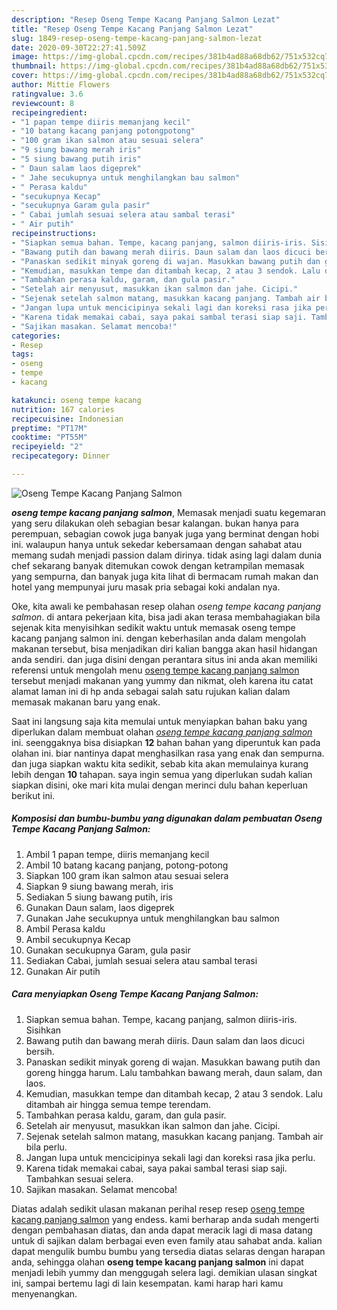 ```yaml
---
description: "Resep Oseng Tempe Kacang Panjang Salmon Lezat"
title: "Resep Oseng Tempe Kacang Panjang Salmon Lezat"
slug: 1849-resep-oseng-tempe-kacang-panjang-salmon-lezat
date: 2020-09-30T22:27:41.509Z
image: https://img-global.cpcdn.com/recipes/381b4ad88a68db62/751x532cq70/oseng-tempe-kacang-panjang-salmon-foto-resep-utama.jpg
thumbnail: https://img-global.cpcdn.com/recipes/381b4ad88a68db62/751x532cq70/oseng-tempe-kacang-panjang-salmon-foto-resep-utama.jpg
cover: https://img-global.cpcdn.com/recipes/381b4ad88a68db62/751x532cq70/oseng-tempe-kacang-panjang-salmon-foto-resep-utama.jpg
author: Mittie Flowers
ratingvalue: 3.6
reviewcount: 8
recipeingredient:
- "1 papan tempe diiris memanjang kecil"
- "10 batang kacang panjang potongpotong"
- "100 gram ikan salmon atau sesuai selera"
- "9 siung bawang merah iris"
- "5 siung bawang putih iris"
- " Daun salam laos digeprek"
- " Jahe secukupnya untuk menghilangkan bau salmon"
- " Perasa kaldu"
- "secukupnya Kecap"
- "secukupnya Garam gula pasir"
- " Cabai jumlah sesuai selera atau sambal terasi"
- " Air putih"
recipeinstructions:
- "Siapkan semua bahan. Tempe, kacang panjang, salmon diiris-iris. Sisihkan"
- "Bawang putih dan bawang merah diiris. Daun salam dan laos dicuci bersih."
- "Panaskan sedikit minyak goreng di wajan. Masukkan bawang putih dan goreng hingga harum. Lalu tambahkan bawang merah, daun salam, dan laos."
- "Kemudian, masukkan tempe dan ditambah kecap, 2 atau 3 sendok. Lalu ditambah air hingga semua tempe terendam."
- "Tambahkan perasa kaldu, garam, dan gula pasir."
- "Setelah air menyusut, masukkan ikan salmon dan jahe. Cicipi."
- "Sejenak setelah salmon matang, masukkan kacang panjang. Tambah air bila perlu."
- "Jangan lupa untuk mencicipinya sekali lagi dan koreksi rasa jika perlu."
- "Karena tidak memakai cabai, saya pakai sambal terasi siap saji. Tambahkan sesuai selera."
- "Sajikan masakan. Selamat mencoba!"
categories:
- Resep
tags:
- oseng
- tempe
- kacang

katakunci: oseng tempe kacang 
nutrition: 167 calories
recipecuisine: Indonesian
preptime: "PT17M"
cooktime: "PT55M"
recipeyield: "2"
recipecategory: Dinner

---
```



![Oseng Tempe Kacang Panjang Salmon](https://img-global.cpcdn.com/recipes/381b4ad88a68db62/751x532cq70/oseng-tempe-kacang-panjang-salmon-foto-resep-utama.jpg)

<b><i>oseng tempe kacang panjang salmon</i></b>, Memasak menjadi suatu kegemaran yang seru dilakukan oleh sebagian besar kalangan. bukan hanya para perempuan, sebagian cowok juga banyak juga yang berminat dengan hobi ini. walaupun hanya untuk sekedar kebersamaan dengan sahabat atau memang sudah menjadi passion dalam dirinya. tidak asing lagi dalam dunia chef sekarang banyak ditemukan cowok dengan ketrampilan memasak yang sempurna, dan banyak juga kita lihat di bermacam rumah makan dan hotel yang mempunyai juru masak pria sebagai koki andalan nya.

Oke, kita awali ke pembahasan resep olahan <i>oseng tempe kacang panjang salmon</i>. di antara pekerjaan kita, bisa jadi akan terasa membahagiakan bila sejenak kita menyisihkan sedikit waktu untuk memasak oseng tempe kacang panjang salmon ini. dengan keberhasilan anda dalam mengolah makanan tersebut, bisa menjadikan diri kalian bangga akan hasil hidangan anda sendiri. dan juga disini dengan perantara situs ini anda akan memiliki referensi untuk mengolah menu <u>oseng tempe kacang panjang salmon</u> tersebut menjadi makanan yang yummy dan nikmat, oleh karena itu catat alamat laman ini di hp anda sebagai salah satu rujukan kalian dalam memasak makanan baru yang enak.




Saat ini langsung saja kita memulai untuk menyiapkan bahan baku yang diperlukan dalam membuat olahan <u><i>oseng tempe kacang panjang salmon</i></u> ini. seenggaknya bisa disiapkan <b>12</b> bahan bahan yang diperuntuk kan pada olahan ini. biar nantinya dapat menghasilkan rasa yang enak dan sempurna. dan juga siapkan waktu kita sedikit, sebab kita akan memulainya kurang lebih dengan <b>10</b> tahapan. saya ingin semua yang diperlukan sudah kalian siapkan disini, oke mari kita mulai dengan merinci dulu bahan keperluan berikut ini.

<!--inarticleads1-->

##### Komposisi dan bumbu-bumbu yang digunakan dalam pembuatan Oseng Tempe Kacang Panjang Salmon:

1. Ambil 1 papan tempe, diiris memanjang kecil
1. Ambil 10 batang kacang panjang, potong-potong
1. Siapkan 100 gram ikan salmon atau sesuai selera
1. Siapkan 9 siung bawang merah, iris
1. Sediakan 5 siung bawang putih, iris
1. Gunakan  Daun salam, laos digeprek
1. Gunakan  Jahe secukupnya untuk menghilangkan bau salmon
1. Ambil  Perasa kaldu
1. Ambil secukupnya Kecap
1. Gunakan secukupnya Garam, gula pasir
1. Sediakan  Cabai, jumlah sesuai selera atau sambal terasi
1. Gunakan  Air putih




<!--inarticleads2-->

##### Cara menyiapkan Oseng Tempe Kacang Panjang Salmon:

1. Siapkan semua bahan. Tempe, kacang panjang, salmon diiris-iris. Sisihkan
1. Bawang putih dan bawang merah diiris. Daun salam dan laos dicuci bersih.
1. Panaskan sedikit minyak goreng di wajan. Masukkan bawang putih dan goreng hingga harum. Lalu tambahkan bawang merah, daun salam, dan laos.
1. Kemudian, masukkan tempe dan ditambah kecap, 2 atau 3 sendok. Lalu ditambah air hingga semua tempe terendam.
1. Tambahkan perasa kaldu, garam, dan gula pasir.
1. Setelah air menyusut, masukkan ikan salmon dan jahe. Cicipi.
1. Sejenak setelah salmon matang, masukkan kacang panjang. Tambah air bila perlu.
1. Jangan lupa untuk mencicipinya sekali lagi dan koreksi rasa jika perlu.
1. Karena tidak memakai cabai, saya pakai sambal terasi siap saji. Tambahkan sesuai selera.
1. Sajikan masakan. Selamat mencoba!




Diatas adalah sedikit ulasan makanan perihal resep resep <u>oseng tempe kacang panjang salmon</u> yang endess. kami berharap anda sudah mengerti dengan pembahasan diatas, dan anda dapat meracik lagi di masa datang untuk di sajikan dalam berbagai even even family atau sahabat anda. kalian dapat mengulik bumbu bumbu yang tersedia diatas selaras dengan harapan anda, sehingga olahan <b>oseng tempe kacang panjang salmon</b> ini dapat menjadi lebih yummy dan menggugah selera lagi. demikian ulasan singkat ini, sampai bertemu lagi di lain kesempatan. kami harap hari kamu menyenangkan.
